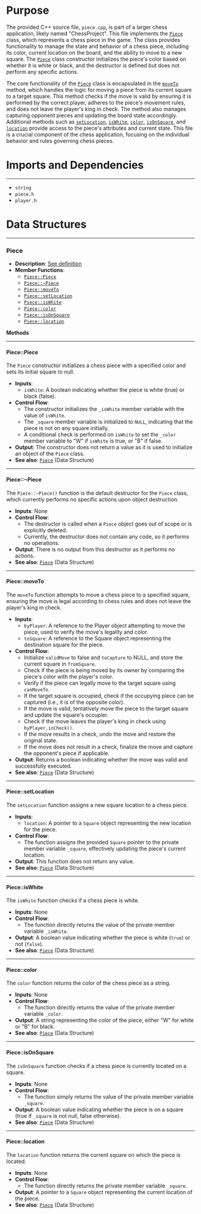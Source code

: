 # Purpose
The provided C++ source file, `piece.cpp`, is part of a larger chess application, likely named "ChessProject". This file implements the [`Piece`](#PiecePiece) class, which represents a chess piece in the game. The class provides functionality to manage the state and behavior of a chess piece, including its color, current location on the board, and the ability to move to a new square. The [`Piece`](#PiecePiece) class constructor initializes the piece's color based on whether it is white or black, and the destructor is defined but does not perform any specific actions.

The core functionality of the [`Piece`](#PiecePiece) class is encapsulated in the [`moveTo`](#PiecemoveTo) method, which handles the logic for moving a piece from its current square to a target square. This method checks if the move is valid by ensuring it is performed by the correct player, adheres to the piece's movement rules, and does not leave the player's king in check. The method also manages capturing opponent pieces and updating the board state accordingly. Additional methods such as [`setLocation`](#PiecesetLocation), [`isWhite`](#PieceisWhite), [`color`](#Piececolor), [`isOnSquare`](#PieceisOnSquare), and [`location`](#Piecelocation) provide access to the piece's attributes and current state. This file is a crucial component of the chess application, focusing on the individual behavior and rules governing chess pieces.
# Imports and Dependencies

---
- `string`
- `piece.h`
- `player.h`


# Data Structures

---
### Piece<!-- {{#data_structure:Piece}} -->
- **Description**: [See definition](piece.h.driver.md#Piece)
- **Member Functions**:
    - [`Piece::Piece`](#PiecePiece)
    - [`Piece::~Piece`](#PiecePiece)
    - [`Piece::moveTo`](#PiecemoveTo)
    - [`Piece::setLocation`](#PiecesetLocation)
    - [`Piece::isWhite`](#PieceisWhite)
    - [`Piece::color`](#Piececolor)
    - [`Piece::isOnSquare`](#PieceisOnSquare)
    - [`Piece::location`](#Piecelocation)

**Methods**

---
#### Piece::Piece<!-- {{#callable:Piece::Piece}} -->
The `Piece` constructor initializes a chess piece with a specified color and sets its initial square to null.
- **Inputs**:
    - `isWhite`: A boolean indicating whether the piece is white (true) or black (false).
- **Control Flow**:
    - The constructor initializes the `_isWhite` member variable with the value of `isWhite`.
    - The `_square` member variable is initialized to `NULL`, indicating that the piece is not on any square initially.
    - A conditional check is performed on `isWhite` to set the `_color` member variable to "W" if `isWhite` is true, or "B" if false.
- **Output**: The constructor does not return a value as it is used to initialize an object of the `Piece` class.
- **See also**: [`Piece`](piece.h.driver.md#Piece)  (Data Structure)


---
#### Piece::\~Piece<!-- {{#callable:Piece::~Piece}} -->
The `Piece::~Piece()` function is the default destructor for the `Piece` class, which currently performs no specific actions upon object destruction.
- **Inputs**: None
- **Control Flow**:
    - The destructor is called when a `Piece` object goes out of scope or is explicitly deleted.
    - Currently, the destructor does not contain any code, so it performs no operations.
- **Output**: There is no output from this destructor as it performs no actions.
- **See also**: [`Piece`](piece.h.driver.md#Piece)  (Data Structure)


---
#### Piece::moveTo<!-- {{#callable:Piece::moveTo}} -->
The `moveTo` function attempts to move a chess piece to a specified square, ensuring the move is legal according to chess rules and does not leave the player's king in check.
- **Inputs**:
    - `byPlayer`: A reference to the Player object attempting to move the piece, used to verify the move's legality and color.
    - `toSquare`: A reference to the Square object representing the destination square for the piece.
- **Control Flow**:
    - Initialize `validMove` to false and `toCapture` to NULL, and store the current square in `fromSquare`.
    - Check if the piece is being moved by its owner by comparing the piece's color with the player's color.
    - Verify if the piece can legally move to the target square using `canMoveTo`.
    - If the target square is occupied, check if the occupying piece can be captured (i.e., it is of the opposite color).
    - If the move is valid, tentatively move the piece to the target square and update the square's occupier.
    - Check if the move leaves the player's king in check using `byPlayer.inCheck()`.
    - If the move results in a check, undo the move and restore the original state.
    - If the move does not result in a check, finalize the move and capture the opponent's piece if applicable.
- **Output**: Returns a boolean indicating whether the move was valid and successfully executed.
- **See also**: [`Piece`](piece.h.driver.md#Piece)  (Data Structure)


---
#### Piece::setLocation<!-- {{#callable:Piece::setLocation}} -->
The `setLocation` function assigns a new square location to a chess piece.
- **Inputs**:
    - `location`: A pointer to a `Square` object representing the new location for the piece.
- **Control Flow**:
    - The function assigns the provided `Square` pointer to the private member variable `_square`, effectively updating the piece's current location.
- **Output**: This function does not return any value.
- **See also**: [`Piece`](piece.h.driver.md#Piece)  (Data Structure)


---
#### Piece::isWhite<!-- {{#callable:Piece::isWhite}} -->
The `isWhite` function checks if a chess piece is white.
- **Inputs**: None
- **Control Flow**:
    - The function directly returns the value of the private member variable `_isWhite`.
- **Output**: A boolean value indicating whether the piece is white (`true`) or not (`false`).
- **See also**: [`Piece`](piece.h.driver.md#Piece)  (Data Structure)


---
#### Piece::color<!-- {{#callable:Piece::color}} -->
The `color` function returns the color of the chess piece as a string.
- **Inputs**: None
- **Control Flow**:
    - The function directly returns the value of the private member variable `_color`.
- **Output**: A string representing the color of the piece, either "W" for white or "B" for black.
- **See also**: [`Piece`](piece.h.driver.md#Piece)  (Data Structure)


---
#### Piece::isOnSquare<!-- {{#callable:Piece::isOnSquare}} -->
The `isOnSquare` function checks if a chess piece is currently located on a square.
- **Inputs**: None
- **Control Flow**:
    - The function simply returns the value of the private member variable `_square`.
- **Output**: A boolean value indicating whether the piece is on a square (true if `_square` is not null, false otherwise).
- **See also**: [`Piece`](piece.h.driver.md#Piece)  (Data Structure)


---
#### Piece::location<!-- {{#callable:Piece::location}} -->
The `location` function returns the current square on which the piece is located.
- **Inputs**: None
- **Control Flow**:
    - The function directly returns the private member variable `_square`.
- **Output**: A pointer to a `Square` object representing the current location of the piece.
- **See also**: [`Piece`](piece.h.driver.md#Piece)  (Data Structure)



